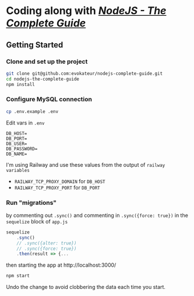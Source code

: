 #  Coding along with [*NodeJS - The Complete Guide*](https://www.udemy.com/course/nodejs-the-complete-guide/)

## Getting Started

### Clone and set up the project

```sh
git clone git@github.com:evokateur/nodejs-complete-guide.git
cd nodejs-the-complete-guide
npm install
```

### Configure MySQL connection

```sh
cp .env.example .env
```

Edit vars in `.env`

```
DB_HOST=
DB_PORT=
DB_USER=
DB_PASSWORD=
DB_NAME=
```

I'm using Railway and use these values from the output of `railway variables`

- `RAILWAY_TCP_PROXY_DOMAIN` for `DB_HOST`
- `RAILWAY_TCP_PROXY_PORT` for `DB_PORT`

### Run "migrations"

by commenting out `.sync()` and commenting in `.sync({force: true})` in the `sequelize` block of `app.js`

```js
sequelize
    .sync()
    // .sync({alter: true})
    // .sync({force: true})
    .then(result => {...
```

then starting the app at http://localhost:3000/

```sh
npm start
```

Undo the change to avoid clobbering the data each time you start.
